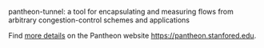 pantheon-tunnel: a tool for encapsulating and measuring flows from arbitrary congestion-control schemes and applications


Find [more details](https://pantheon.stanford.edu/faq/#tunnel) on the Pantheon website <https://pantheon.stanfored.edu>.
